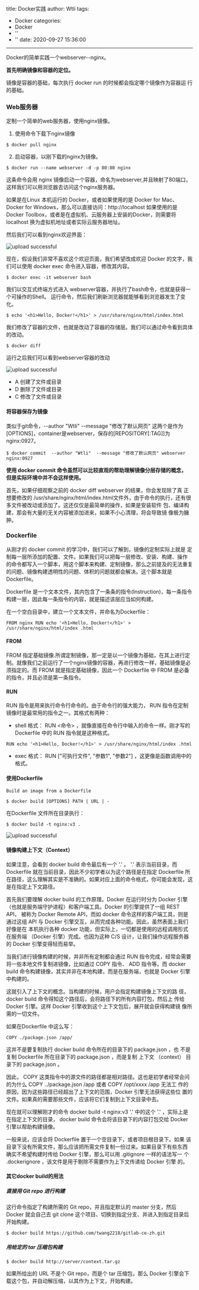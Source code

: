 title: Docker实践
author: Wtli
tags:
  - Docker
categories:
  - Docker
  - ''
  - ''
date: 2020-09-27 15:36:00
---
Docker的简单实践一个webserver\--nginx。
<!--more-->

**首先明确镜像和容器的定位。**

镜像是容器的基础，每次执行 docker run 的时候都会指定哪个镜像作为容器运 行的基础。


### Web服务器

定制一个简单的web服务器，使用nginx镜像。

1. 使用命令下载下nginx镜像
```
$ docker pull nginx
```
2. 启动容器，以刚下载的nginx为镜像。
```
$ docker run --name webserver -d -p 80:80 nginx
```
这条命令会用 nginx 镜像启动一个容器，命名为webserver,并且映射了80端口，这样我们可以用浏览器去访问这个nginx服务器。

如果是在Linux 本机运行的 Docker，或者如果使用的是 Docker for Mac、Docker for Windows，那么可以直接访问：http://localhost   如果使用的是 Docker Toolbox，或者是在虚拟机、云服务器上安装的Docker，则需要将 localhost 换为虚拟机地址或者实际云服务器地址。

然后我们可以看到nginx欢迎界面：

![upload successful](/images/pasted-13.png)

现在，假设我们非常不喜欢这个欢迎页面，我们希望改成欢迎 Docker 的文字，我 们可以使用 docker exec 命令进入容器，修改其内容。

```
$ docker exec -it webserver bash
```

我们以交互式终端方式进入 webserver容器，并执行了bash命令，也就是获得一个可操作的Shell。
运行命令，然后我们刷新浏览器就能够看到浏览器发生了变化。
```
$ echo '<h1>Hello, Docker!</h1>' > /usr/share/nginx/html/index.html
```

我们修改了容器的文件，也就是改动了容器的存储层。我们可以通过命令看到具体的改动。
```
$ docker diff
```
运行之后我们可以看到webserver容器的改动

![upload successful](/images/pasted-14.png)

- A	创建了文件或目录  
- D	删除了文件或目录  
- C	修改了文件或目录

#### 将容器保存为镜像

类似于git命令，\--author "Wtli"  \--message "修改了默认网页" 这两个是作为\[OPTIONS\]，container是webserver，保存的\[REPOSITORY\[:TAG\]\]为nginx:0927。
```
$ docker commit  --author "Wtli"  --message "修改了默认网页" webserver nginx:0927
```

**使用 docker commit 命令虽然可以比较直观的帮助理解镜像分层存储的概念， 但是实际环境中并不会这样使用。**

首先，如果仔细观察之前的 docker diff webserver 的结果，你会发现除了真
正想要修改的 /usr/share/nginx/html/index.html文件外，由于命令的执行，还有很多文件被改动或添加了。这还仅仅是最简单的操作，如果是安装软件 包、编译构建，那会有大量的无关内容被添加进来，如果不小心清理，将会导致镜 像极为臃肿。


### Dockerfile

从刚才的 docker commit 的学习中，我们可以了解到，镜像的定制实际上就是 定制每一层所添加的配置、文件。如果我们可以把每一层修改、安装、构建、操作 的命令都写入一个脚本，用这个脚本来构建、定制镜像，那么之前提及的无法重复 的问题、镜像构建透明性的问题、体积的问题就都会解决。这个脚本就是 Dockerfile。

Dockerfile 是一个文本文件，其内包含了一条条的指令(Instruction)，每一条指令 构建一层，因此每一条指令的内容，就是描述该层应当如何构建。

在一个空白目录中，建立一个文本文件，并命名为Dockerfile：
```
FROM nginx RUN echo '<h1>Hello, Docker!</h1>' > /usr/share/nginx/html/index .html
```

#### FROM
FROM 指定基础镜像.所谓定制镜像，那一定是以一个镜像为基础，在其上进行定制。就像我们之前运行了一个nginx镜像的容器，再进行修改一样，基础镜像是必须指定的。而 FROM 就是指定基础镜像，因此一个 Dockerfile 中 FROM 是必备的指令，并且必须是第一条指令。

#### RUN
RUN 指令是用来执行命令行命令的。由于命令行的强大能力， RUN 指令在定制 镜像时是最常用的指令之一。其格式有两种：

- shell 格式： RUN <命令> ，就像直接在命令行中输入的命令一样。刚才写的 Dockerfile 中的 RUN 指令就是这种格式。
```
RUN echo '<h1>Hello, Docker!</h1>' > /usr/share/nginx/html/index .html
```

- exec 格式： RUN \["可执行文件", "参数1", "参数2"\] ，这更像是函数调用中的格式。

#### 使用Dockerfile


```
Build an image from a Dockerfile

$ docker build [OPTIONS] PATH | URL | -
```
在Dockerfile 文件所在目录执行：
```
$ docker build -t nginx:v3 .
```

![upload successful](/images/pasted-15.png)


#### 镜像构建上下文（Context）

如果注意，会看到 docker build 命令最后有一个 '.' 。 '.' 表示当前目录，而 Dockerfile 就在当前目录，因此不少初学者以为这个路径是在指定 Dockerfile 所在路径，这么理解其实是不准确的。如果对应上面的命令格式，你可能会发现，这是在指定上下文路径。

首先我们要理解 docker build 的工作原理。Docker 在运行时分为 Docker 引擎 （也就是服务端守护进程）和客户端工具。Docker 的引擎提供了一组 REST API， 被称为 Docker Remote API，而如 docker 命令这样的客户端工具，则是通过这组 API 与 Docker 引擎交互，从而完成各种功能。因此，虽然表面上我们好像是在 本机执行各种 docker 功能，但实际上，一切都是使用的远程调用形式在服务端 （Docker 引擎）完成。也因为这种 C/S 设计，让我们操作远程服务器的 Docker 引擎变得轻而易举。

当我们进行镜像构建的时候，并非所有定制都会通过 RUN 指令完成，经常会需要 将一些本地文件复制进镜像，比如通过 COPY 指令、 ADD 指令等。而 docker build 命令构建镜像，其实并非在本地构建，而是在服务端，也就是 Docker 引擎 中构建的。

这就引入了上下文的概念。当构建的时候，用户会指定构建镜像上下文的路 径， docker build 命令得知这个路径后，会将路径下的所有内容打包，然后上 传给 Docker 引擎。这样 Docker 引擎收到这个上下文包后，展开就会获得构建镜 像所需的一切文件。

如果在Dockerfile 中这么写：

```
COPY ./package.json /app/
```
这并不是要复制执行 docker build 命令所在的目录下的 package.json ，也 不是复制 Dockerfile 所在目录下的 package.json ，而是复制 上下文 （context） 目录下的 package.json 。

因此， COPY 这类指令中的源文件的路径都是相对路径。这也是初学者经常会问 的为什么 COPY ../package.json /app 或者 COPY /opt/xxxx /app 无法工
作的原因，因为这些路径已经超出了上下文的范围，Docker 引擎无法获得这些位 置的文件。如果真的需要那些文件，应该将它们复制到上下文目录中去。

现在就可以理解刚才的命令 docker build -t nginx:v3 '.' 中的这个 '.' ，实际上是在指定上下文的目录， docker build 命令会将该目录下的内容打包交给 Docker 引擎以帮助构建镜像。

一般来说，应该会将 Dockerfile 置于一个空目录下，或者项目根目录下。如果 该目录下没有所需文件，那么应该把所需文件复制一份过来。如果目录下有些东西 确实不希望构建时传给 Docker 引擎，那么可以用 .gitignore 一样的语法写一 个 .dockerignore ，该文件是用于剔除不需要作为上下文传递给 Docker 引擎 的。

#### 其它docker build的用法

##### 直接用 Git repo 进行构建

这行命令指定了构建所需的 Git repo，并且指定默认的 master 分支，然后 Docker 就会自己去 git clone 这个项目、切换到指定分支、并进入到指定目录后开始构建。
```
$ docker build https://github.com/twang2218/gitlab-ce-zh.git
```

##### 用给定的 tar 压缩包构建

```
$ docker build http://server/context.tar.gz
```
如果所给出的 URL 不是个 Git repo，而是个 tar 压缩包，那么 Docker 引擎会下 载这个包，并自动解压缩，以其作为上下文，开始构建。